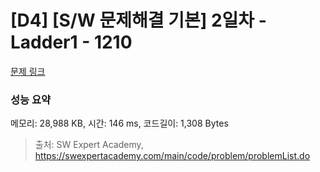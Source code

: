 # [D4] [S/W 문제해결 기본] 2일차 - Ladder1 - 1210 

[문제 링크](https://swexpertacademy.com/main/code/problem/problemDetail.do?contestProbId=AV14ABYKADACFAYh) 

### 성능 요약

메모리: 28,988 KB, 시간: 146 ms, 코드길이: 1,308 Bytes



> 출처: SW Expert Academy, https://swexpertacademy.com/main/code/problem/problemList.do